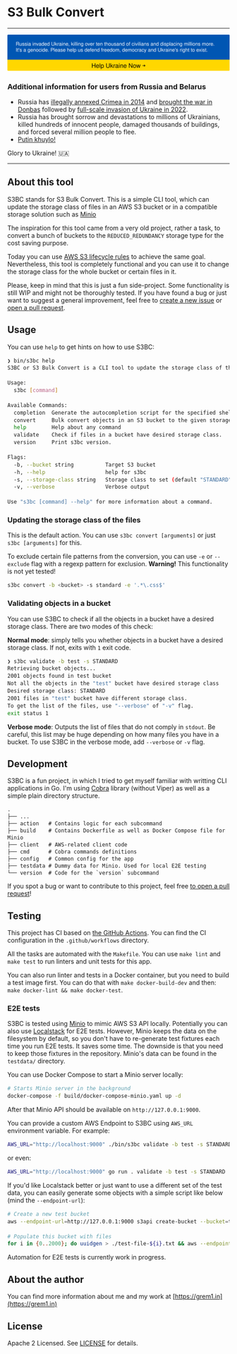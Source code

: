 # S3 Bulk Convert
---

[![SWUbanner](https://raw.githubusercontent.com/vshymanskyy/StandWithUkraine/main/banner2-direct.svg)](https://github.com/vshymanskyy/StandWithUkraine/blob/main/docs/README.md)

### Additional information for users from Russia and Belarus

* Russia has [illegally annexed Crimea in 2014](https://en.wikipedia.org/wiki/Annexation_of_Crimea_by_the_Russian_Federation) and [brought the war in Donbas](https://en.wikipedia.org/wiki/War_in_Donbas) followed by [full-scale invasion of Ukraine in 2022](https://en.wikipedia.org/wiki/2022_Russian_invasion_of_Ukraine).
* Russia has brought sorrow and devastations to millions of Ukrainians, killed hundreds of innocent people, damaged thousands of buildings, and forced several million people to flee.
* [Putin khuylo!](https://en.wikipedia.org/wiki/Putin_khuylo!)

Glory to Ukraine! 🇺🇦

---

## About this tool

S3BC stands for S3 Bulk Convert. This is a simple CLI tool, which can update the storage class of files in an AWS S3 bucket or in a compatible storage solution such as [Minio](https://min.io/)

The inspiration for this tool came from a very old project, rather a task, to convert a bunch of buckets to the `REDUCED_REDUNDANCY` storage type for the cost saving purpose.

Today you can use [AWS S3 lifecycle rules](https://docs.aws.amazon.com/AmazonS3/latest/userguide/object-lifecycle-mgmt.html) to achieve the same goal. Nevertheless, this tool is completely functional and you can use it to change the storage class for the whole bucket or certain files in it.

Please, keep in mind that this is just a fun side-project. Some functionality is still WIP and might not be thoroughly tested. If you have found a bug or just want to suggest a general improvement, feel free to [create a new issue](https://github.com/grem11n/s3bc/issues/new/choose) or [open a pull request](https://github.com/grem11n/s3bc/compare).


## Usage

You can use `help` to get hints on how to use S3BC:

```bash
❯ bin/s3bc help
S3BC or S3 Bulk Convert is a CLI tool to update the storage class of the files in an AWS S3 bucket.

Usage:
  s3bc [command]

Available Commands:
  completion  Generate the autocompletion script for the specified shell
  convert     Bulk convert objects in an S3 bucket to the given storage class
  help        Help about any command
  validate    Check if files in a bucket have desired storage class.
  version     Print s3bc version.

Flags:
  -b, --bucket string          Target S3 bucket
  -h, --help                   help for s3bc
  -s, --storage-class string   Storage class to set (default "STANDARD")
  -v, --verbose                Verbose output

Use "s3bc [command] --help" for more information about a command.
```

### Updating the storage class of the files

This is the default action. You can use `s3bc convert [arguments]` or just `s3bc [arguments]` for this.

To exclude certain file patterns from the conversion, you can use `-e` or `--exclude` flag with a regexp pattern for exclusion. **Warning!** This functionality is not yet tested!

```bash
s3bc convert -b <bucket> -s standard -e '.*\.css$'
```

### Validating objects in a bucket

You can use S3BC to check if all the objects in a bucket have a desired storage class. There are two modes of this check:

**Normal mode**: simply tells you whether objects in a bucket have a desired storage class. If not, exits with `1` exit code.

```bash
❯ s3bc validate -b test -s STANDARD
Retrieving bucket objects...
2001 objects found in test bucket
Not all the objects in the "test" bucket have desired storage class
Desired storage class: STANDARD
2001 files in "test" bucket have different storage class.
To get the list of the files, use "--verbose" of "-v" flag.
exit status 1
```

**Verbose mode**: Outputs the list of files that do not comply in `stdout`. Be careful, this list may be huge depending on how many files you have in a bucket. To use S3BC in the verbose mode, add `--verbose` or `-v` flag.


## Development

S3BC is a fun project, in which I tried to get myself familiar with writting CLI applications in Go. I'm using [Cobra](https://cobra.dev/) library (without Viper) as well as a simple plain directory structure.

```
.
├── ...
├── action   # Contains logic for each subcommand
├── build    # Contains Dockerfile as well as Docker Compose file for Minio
├── client   # AWS-related client code
├── cmd      # Cobra commands definitions
├── config   # Common config for the app
├── testdata # Dummy data for Minio. Used for local E2E testing
└── version  # Code for the `version` subcommand
```

If you spot a bug or want to contribute to this project, feel free [to open a pull request](https://github.com/grem11n/s3bc/compare)!

## Testing

This project has CI based on [the GitHub Actions](https://docs.github.com/en/actions). You can find the CI configuration in the `.github/workflows` directory.

All the tasks are automated with the `Makefile`. You can use `make lint` and `make test` to run linters and unit tests for this app.

You can also run linter and tests in a Docker container, but you need to build a test image first. You can do that with `make docker-build-dev` and then: `make docker-lint && make docker-test`.

### E2E tests

S3BC is tested using [Minio](https://min.io/) to mimic AWS S3 API locally. Potentially you can also use [Localstack](https://localstack.cloud/) for E2E tests. However, Minio keeps the data on the filesystem by default, so you don't have to re-generate test fixtures each time you run E2E tests. It saves some time. The downside is that you need to keep those fixtures in the repository. Minio's data can be found in the `testdata/` directory.

You can use Docker Compose to start a Minio server locally:

```bash
# Starts Minio server in the background
docker-compose -f build/docker-compose-minio.yaml up -d
```

After that Minio API should be available on `http://127.0.0.1:9000`.

You can provide a custom AWS Endpoint to S3BC using `AWS_URL` environment variable. For example:

```bash
AWS_URL="http://localhost:9000" ./bin/s3bc validate -b test -s STANDARD
```

or even:

```bash
AWS_URL="http://localhost:9000" go run . validate -b test -s STANDARD
```

If you'd like Localstack better or just want to use a different set of the test data, you can easily generate some objects with a simple script like below (mind the `--endpoint-url`):

```bash
# Create a new test bucket
aws --endpoint-url=http://127.0.0.1:9000 s3api create-bucket --bucket=test --region=us-east-1

# Populate this bucket with files
for i in {0..2000}; do uuidgen > ./test-file-${i}.txt && aws --endpoint-url=http://localhost:9000 s3 cp ./test-file-${i}.txt s3://test/ && rm -f ./test-file-${i}.txt ; done
```

Automation for E2E tests is currently work in progress.


## About the author

You can find more information about me and my work at [https://grem1.in](https://grem1.in)


## License
Apache 2 Licensed. See [LICENSE](./LICENSE.md) for details.
